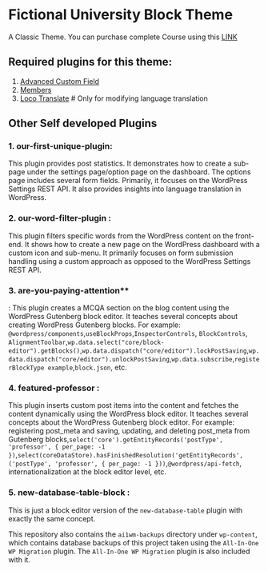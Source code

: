# Fictional University Block Theme 
A Classic Theme. You can purchase complete Course using this [LINK](https://www.udemy.com/become-a-wordpress-developer-php-javascript/?couponCode=LEARNWEBCODESITE)

## Required plugins for this theme:
1. [Advanced Custom Field](https://wordpress.org/plugins/advanced-custom-fields/)
1. [Members](https://wordpress.org/plugins/members/)
1. [Loco Translate](https://wordpress.org/plugins/loco-translate/) # Only for modifying language translation 

## Other Self developed Plugins

### 1. our-first-unique-plugin: 
This plugin provides post statistics. It demonstrates how to create a sub-page under the settings page/option page on the dashboard. The options page includes several form fields. Primarily, it focuses on the WordPress Settings REST API. It also provides insights into language translation in WordPress.

### 2. our-word-filter-plugin : 
This plugin filters specific words from the WordPress content on the front-end. It shows how to create a new page on the WordPress dashboard with a custom icon and sub-menu. It primarily focuses on form submission handling using a custom approach as opposed to the WordPress Settings REST API.  

### 3. are-you-paying-attention**
: This plugin creates a MCQA section on the blog content using the WordPress Gutenberg block editor. It teaches several concepts about creating WordPress Gutenberg blocks. For example: `@wordpress/components`,`useBlockProps`,`InspectorControls`, `BlockControls`, `AlignmentToolbar`,`wp.data.select("core/block-editor").getBlocks()`,`wp.data.dispatch("core/editor").lockPostSaving`,`wp.data.dispatch("core/editor").unlockPostSaving`,`wp.data.subscribe`,`registerBlockType example`,`block.json`, etc.

### 4. featured-professor : 
This plugin inserts custom post items into the content and fetches the content dynamically using the WordPress block editor. It teaches several concepts about the WordPress Gutenberg block editor. For example: registering post_meta and saving, updating, and deleting post_meta from Gutenberg blocks,`select('core').getEntityRecords('postType', 'professor', { per_page: -1 })`,`select(coreDataStore).hasFinishedResolution('getEntityRecords', ('postType', 'professor', { per_page: -1 }))`,`@wordpress/api-fetch`, internationalization at the block editor level, etc.

### 5. new-database-table-block :
This is just a block editor version of the `new-database-table` plugin with exactly the same concept.

This repository also contains the `ai1wm-backups` directory under `wp-content`, which contains database backups of this project taken using the `All-In-One WP Migration` plugin. The `All-In-One WP Migration` plugin is also included with it.


